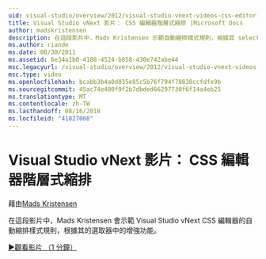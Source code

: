 ```yaml
---
uid: visual-studio/overview/2012/visual-studio-vnext-videos-css-editor-hierarchical-indentation
title: Visual Studio vNext 影片： CSS 編輯器階層式縮排 |Microsoft Docs
author: madskristensen
description: 在這段影片中，Mads Kristensen 示範自動縮排樣式規則，根據其 selecto Visual Studio vNext CSS 編輯器中的增強功能...
ms.author: riande
ms.date: 08/30/2011
ms.assetid: 6e34a1b0-4108-4524-b858-430e742abe44
msc.legacyurl: /visual-studio/overview/2012/visual-studio-vnext-videos-css-editor-hierarchical-indentation
msc.type: video
ms.openlocfilehash: bcabb3b4a0d035e85c5b76f794f78838ccfdfe9b
ms.sourcegitcommit: 45ac74e400f9f2b7dbded66297730f6f14a4eb25
ms.translationtype: MT
ms.contentlocale: zh-TW
ms.lasthandoff: 08/16/2018
ms.locfileid: "41827008"
---
```

<a name="visual-studio-vnext-videos-css-editor-hierarchical-indentation"></a>Visual Studio vNext 影片： CSS 編輯器階層式縮排
====================
藉由[Mads Kristensen](https://github.com/madskristensen)

在這段影片中，Mads Kristensen 會示範 Visual Studio vNext CSS 編輯器的自動縮排樣式規則，根據其的選取器中的增強功能。

[&#9654;觀看影片 （1 分鐘）](https://channel9.msdn.com/Blogs/ASP-NET-Site-Videos/visual-studio-vnext-videos-css-editor-hierarchical-indentation)
